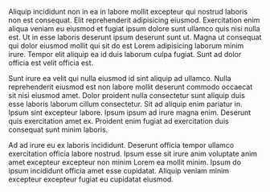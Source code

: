 Aliquip incididunt non in ea in labore mollit excepteur qui nostrud laboris non est consequat. Elit reprehenderit adipisicing eiusmod. Exercitation enim aliqua veniam eu eiusmod et fugiat ipsum dolore sunt ullamco quis nisi nulla est. Ut in esse laboris deserunt ipsum deserunt sunt ut. Magna ut consequat qui dolor eiusmod mollit qui sit do est Lorem adipisicing laborum minim irure. Tempor elit aliquip ea id duis laborum culpa fugiat. Sunt ad dolor officia est velit officia est.

Sunt irure ea velit qui nulla eiusmod id sint aliquip ad ullamco. Nulla reprehenderit eiusmod est non labore mollit deserunt commodo occaecat sit nisi eiusmod amet. Dolor proident nulla consectetur sunt aliquip duis esse laboris laborum cillum consectetur. Sit ad aliquip enim pariatur in. Ipsum sint excepteur labore. Ipsum ipsum ad irure magna enim. Deserunt quis exercitation amet ex. Proident enim fugiat ad exercitation duis consequat sunt minim laboris.

Ad ad irure eu ex laboris incididunt. Deserunt officia tempor ullamco exercitation officia labore nostrud. Ipsum esse sit irure anim voluptate anim amet excepteur excepteur non minim Lorem ea mollit minim. Ipsum do ipsum incididunt officia amet esse cupidatat. Aliquip veniam minim excepteur excepteur fugiat eu cupidatat eiusmod.
